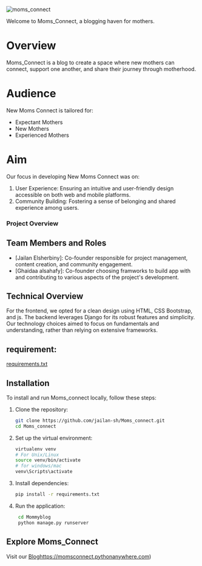 ![moms_connect](https://img.pikbest.com/backgrounds/20220119/mother-baby-gynecology-woman-pink_6245648.jpg!sw800)


Welcome to Moms_Connect, a blogging haven for mothers.

# Overview

Moms_Connect is a blog to create a space where new mothers can connect, support one another, and share their journey through motherhood.

# Audience

New Moms Connect is tailored for:
- Expectant Mothers
- New Mothers
- Experienced Mothers

# Aim

Our focus in developing New Moms Connect was on:
1. User Experience: Ensuring an intuitive and user-friendly design accessible on both web and mobile platforms.
2. Community Building: Fostering a sense of belonging and shared experience among users.

### Project Overview

## Team Members and Roles

- [Jailan Elsherbiny]: Co-founder responsible for project management, content creation, and community engagement.
- [Ghaidaa alsahafy]: Co-founder choosing framworks to build app with and contributing to various aspects of the project's development.

## Technical Overview
For the frontend, we opted for a clean design using HTML, CSS Bootstrap, and js. The backend leverages Django for its robust features and simplicity. Our technology choices aimed to focus on fundamentals and understanding, rather than relying on extensive frameworks.

## requirement:
 [requirements.txt](./requirements.txt)

 ## Installation
To install and run Moms_connect locally, follow these steps:

1. Clone the repository:
   ```bash
   git clone https://github.com/jailan-sh/Moms_connect.git
   cd Moms_connect
   ```

2. Set up the virtual environment:
   ```bash
   virtualenv venv
   # For Unix/Linux
   source venv/bin/activate 
   # for windows/mac
   venv\Scripts\activate
   ```

3. Install dependencies:
   ```bash
   pip install -r requirements.txt
   ```

4. Run the application:
   ```bash
    cd Mommyblog
    python manage.py runserver
   ```

## Explore Moms_Connect

Visit our [Blog](https://momsconnect.pythonanywhere.com/)https://momsconnect.pythonanywhere.com)
